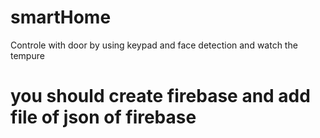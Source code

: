 # smartHome
Controle with door by using keypad and face detection and watch the tempure
# you should create firebase and add file of json of firebase 
